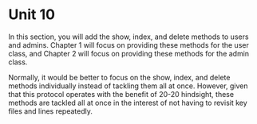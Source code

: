 # Unit 10

In this section, you will add the show, index, and delete methods to users and admins.  Chapter 1 will focus on providing these methods for the user class, and Chapter 2 will focus on providing these methods for the admin class.

Normally, it would be better to focus on the show, index, and delete methods individually instead of tackling them all at once.  However, given that this protocol operates with the benefit of 20-20 hindsight, these methods are tackled all at once in the interest of not having to revisit key files and lines repeatedly.
